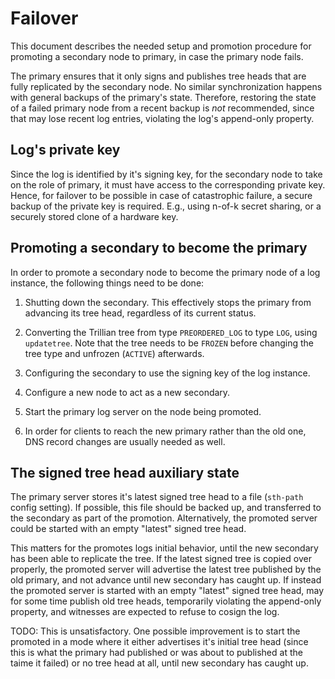 # Failover

This document describes the needed setup and promotion procedure for
promoting a secondary node to primary, in case the primary node fails.

The primary ensures that it only signs and publishes tree heads that
are fully replicated by the secondary node. No similar synchronization
happens with general backups of the primary's state. Therefore,
restoring the state of a failed primary node from a recent backup is
*not* recommended, since that may lose recent log entries, violating
the log's append-only property.

## Log's private key

Since the log is identified by it's signing key, for the secondary
node to take on the role of primary, it must have access to the
corresponding private key. Hence, for failover to be possible in case
of catastrophic failure, a secure backup of the private key is
required. E.g., using n-of-k secret sharing, or a securely stored
clone of a hardware key.

## Promoting a secondary to become the primary

In order to promote a secondary node to become the primary node of a
log instance, the following things need to be done:

1. Shutting down the secondary. This effectively stops the primary
   from advancing its tree head, regardless of its current status.

2. Converting the Trillian tree from type `PREORDERED_LOG` to type
   `LOG`, using `updatetree`. Note that the tree needs to be `FROZEN`
   before changing the tree type and unfrozen (`ACTIVE`) afterwards.

3. Configuring the secondary to use the signing key of the log instance.

4. Configure a new node to act as a new secondary.

5. Start the primary log server on the node being promoted.

6. In order for clients to reach the new primary rather than the old
   one, DNS record changes are usually needed as well.

## The signed tree head auxiliary state

The primary server stores it's latest signed tree head to a file
(`sth-path` config setting). If possible, this file should be backed
up, and transferred to the secondary as part of the promotion.
Alternatively, the promoted server could be started with an empty
"latest" signed tree head.

This matters for the promotes logs initial behavior, until the new
secondary has been able to replicate the tree. If the latest signed
tree is copied over properly, the promoted server will advertise the
latest tree published by the old primary, and not advance until new
secondary has caught up. If instead the promoted server is started
with an empty "latest" signed tree head, may for some time publish old
tree heads, temporarily violating the append-only property, and
witnesses are expected to refuse to cosign the log.

TODO: This is unsatisfactory. One possible improvement is to start the
promoted in a mode where it either advertises it's initial tree head
(since this is what the primary had published or was about to
published at the taime it failed) or no tree head at all, until new
secondary has caught up.
